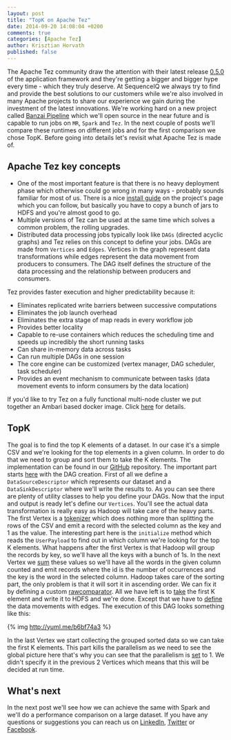 ```yaml
---
layout: post
title: "TopK on Apache Tez"
date: 2014-09-20 14:08:04 +0200
comments: true
categories: [Apache Tez]
author: Krisztian Horvath
published: false
---
```


The Apache Tez community draw the attention with their latest release [0.5.0](http://tez.apache.org/releases/0.5.0/release-notes.txt)
of the application framework and they're getting a bigger and bigger hype every time - which they truly deserve. At
SequenceIQ we always try to find and provide the best solutions to our customers while we're also involved in many Apache projects to
share our experience we gain during the investment of the latest innovations. We're working hard on a new project called
[Banzai Pipeline](http://docs.banzai.apiary.io/) which we'll open source in the near future and is capable to run jobs on `MR`, `Spark` and `Tez`.
In the next couple of posts we'll compare these runtimes on different jobs and for the first comparison we chose TopK. Before going into
details let's revisit what Apache Tez is made of.

## Apache Tez key concepts

* One of the most important feature is that there is no heavy deployment phase which otherwise could go wrong in many ways - probably sounds familiar
for most of us. There is a nice [install guide](http://tez.apache.org/install.html) on the project's page which you can follow, but basically
you have to copy a bunch of jars to HDFS and you're almost good to go.
* Multiple versions of Tez can be used at the same time which solves a common problem, the rolling upgrades.
* Distributed data processing jobs typically look like `DAGs` (directed acyclic graphs) and Tez relies on this concept to define your jobs.
DAGs are made from `Vertices` and `Edges`. Vertices in the graph represent data transformations while edges represent the data movement
from producers to consumers. The DAG itself defines the structure of the data processing and the relationship between producers and consumers.

Tez provides faster execution and higher predictability because it:

* Eliminates replicated write barriers between successive computations
* Eliminates the job launch overhead
* Eliminates the extra stage of map reads in every workflow job
* Provides better locality
* Capable to re-use containers which reduces the scheduling time and speeds up incredibly the short running tasks
* Can share in-memory data across tasks
* Can run multiple DAGs in one session
* The core engine can be customized (vertex manager, DAG scheduler, task scheduler)
* Provides an event mechanism to communicate between tasks (data movement events to inform consumers by the data location)

If you'd like to try Tez on a fully functional multi-node cluster we put together an Ambari based docker image. Click
[here](http://blog.sequenceiq.com/blog/2014/09/19/apache-tez-cluster/) for details.

<!-- more -->

## TopK

The goal is to find the top K elements of a dataset. In our case it's a simple CSV and we're looking for the top elements in a given column.
In order to do that we need to group and sort them to take the K elements. The implementation can be found in our
[GitHub](https://github.com/sequenceiq/sequenceiq-samples) repository. The important part starts
[here](https://github.com/sequenceiq/sequenceiq-samples/blob/master/tez-topk/src/main/java/com/sequenceiq/tez/topk/TopK.java#L109) with the
DAG creation. First of all we define a `DataSourceDescriptor` which represents our dataset and a `DataSinkDescriptor` where we'll
write the results to. As you can see there are plenty of utility classes to help you define your DAGs. Now that the input and output is
ready let's define our `Vertices`. You'll see the actual data transformation is really easy as Hadoop will take care of the heavy
parts. The first Vertex is a
[tokenizer](https://github.com/sequenceiq/sequenceiq-samples/blob/master/tez-topk/src/main/java/com/sequenceiq/tez/topk/TopK.java#L160)
which does nothing more than splitting the rows of the CSV and emit a record with the selected column as the key and 1 as the value.
The interesting part here is the `initialize` method which reads the `UserPayload` to find out in which column we're looking for
the top K elements. What happens after the first Vertex is that Hadoop will group the records by key, so we'll have all the keys
with a bunch of 1s. In the next Vertex we
[sum](https://github.com/sequenceiq/sequenceiq-samples/blob/master/tez-topk/src/main/java/com/sequenceiq/tez/topk/TopK.java#L192)
these values so we'll have all the words in the given column counted and emit records where the id is the number of occurrences and the key
is the word in the selected column. Hadoop takes care of the sorting part, the only problem is that it will sort it in ascending order.
We can fix it by defining a custom [rawcomparator](https://github.com/sequenceiq/sequenceiq-samples/blob/master/tez-topk/src/main/java/com/sequenceiq/tez/topk/TopK.java#L254).
All we have left is to [take](https://github.com/sequenceiq/sequenceiq-samples/blob/master/tez-topk/src/main/java/com/sequenceiq/tez/topk/TopK.java#L213)
the first K element and write it to HDFS and we're done. Except that we have to
[define](https://github.com/sequenceiq/sequenceiq-samples/blob/master/tez-topk/src/main/java/com/sequenceiq/tez/topk/TopK.java#L141)
the data movements with edges. The execution of this DAG looks something like this:

{% img http://yuml.me/b6bf74a3 %}

In the last Vertex we start collecting the grouped sorted data so we can take the first K elements. This part kills the parallelism as
we need to see the global picture here that's why you can see that the parallelism is
[set](https://github.com/sequenceiq/sequenceiq-samples/blob/master/tez-topk/src/main/java/com/sequenceiq/tez/topk/TopK.java#L129) to 1.
We didn't specify it in the previous 2 Vertices which means that this will be decided at run time.

## What's next
In the next post we'll see how we can achieve the same with Spark and we'll do a performance comparison on a large dataset.
If you have any questions or suggestions you can reach us on [LinkedIn](https://www.linkedin.com/company/sequenceiq/), [Twitter](https://twitter.com/sequenceiq) or [Facebook](https://www.facebook.com/sequenceiq).
